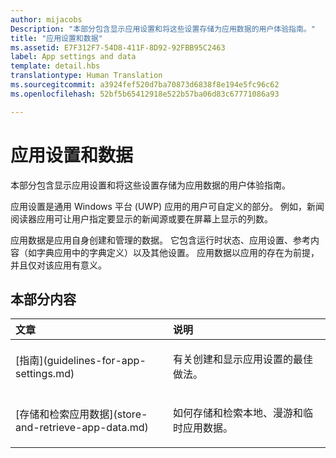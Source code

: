 ```yaml
---
author: mijacobs
Description: "本部分包含显示应用设置和将这些设置存储为应用数据的用户体验指南。"
title: "应用设置和数据"
ms.assetid: E7F312F7-54D8-411F-8D92-92FBB95C2463
label: App settings and data
template: detail.hbs
translationtype: Human Translation
ms.sourcegitcommit: a3924fef520d7ba70873d6838f8e194e5fc96c62
ms.openlocfilehash: 52bf5b65412918e522b57ba06d83c67771086a93

---
```


# <a name="app-settings-and-data"></a>应用设置和数据




本部分包含显示应用设置和将这些设置存储为应用数据的用户体验指南。

应用设置是通用 Windows 平台 (UWP) 应用的用户可自定义的部分。 例如，新闻阅读器应用可让用户指定要显示的新闻源或要在屏幕上显示的列数。

应用数据是应用自身创建和管理的数据。 它包含运行时状态、应用设置、参考内容（如字典应用中的字典定义）以及其他设置。 应用数据以应用的存在为前提，并且仅对该应用有意义。
## <a name="in-this-section"></a>本部分内容
<table>
<colgroup>
<col width="50%" />
<col width="50%" />
</colgroup>
<thead>
<tr class="header">
<th align="left">文章</th>
<th align="left">说明</th>
</tr>
</thead>
<tbody>
<tr class="odd">
<td align="left"><p>[指南](guidelines-for-app-settings.md)</p></td>
<td align="left"><p>有关创建和显示应用设置的最佳做法。</p></td>
</tr>
<tr class="even">
<td align="left"><p>[存储和检索应用数据](store-and-retrieve-app-data.md)</p></td>
<td align="left"><p>如何存储和检索本地、漫游和临时应用数据。</p></td>
</tr>
</tbody>
</table>






<!--HONumber=Dec16_HO2-->


